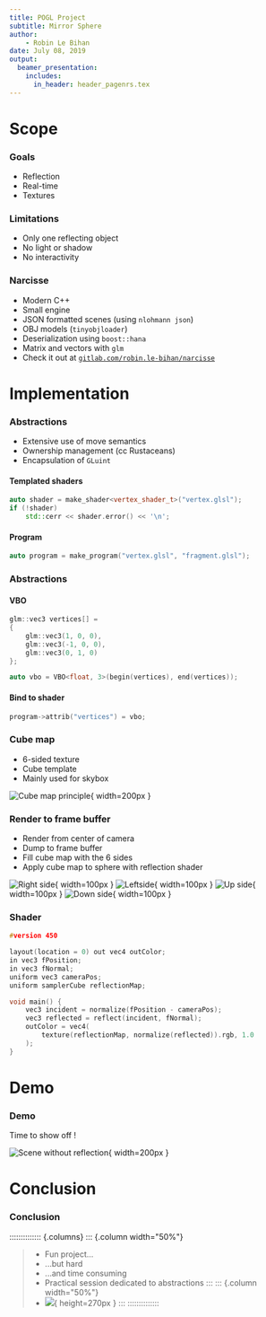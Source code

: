 ```yaml
---
title: POGL Project
subtitle: Mirror Sphere
author:
    - Robin Le Bihan
date: July 08, 2019
output:
  beamer_presentation:
    includes:
      in_header: header_pagenrs.tex
---
```


# Scope

### Goals

* Reflection
* Real-time
* Textures

### Limitations

* Only one reflecting object
* No light or shadow
* No interactivity

### Narcisse

* Modern C++
* Small engine
* JSON formatted scenes (using `nlohmann json`)
* OBJ models (`tinyobjloader`)
* Deserialization using `boost::hana`
* Matrix and vectors with `glm`
* Check it out at [`gitlab.com/robin.le-bihan/narcisse`](https://www.gitlab.com/robin.le-bihan/narcisse)

# Implementation

### Abstractions

* Extensive use of move semantics
* Ownership management (cc Rustaceans)
* Encapsulation of `GLuint`

#### Templated shaders
```c++
auto shader = make_shader<vertex_shader_t>("vertex.glsl");
if (!shader)
    std::cerr << shader.error() << '\n';
```

#### Program
```c++
auto program = make_program("vertex.glsl", "fragment.glsl");
```

### Abstractions

#### VBO
```c++
glm::vec3 vertices[] =
{
    glm::vec3(1, 0, 0),
    glm::vec3(-1, 0, 0),
    glm::vec3(0, 1, 0)
};

auto vbo = VBO<float, 3>(begin(vertices), end(vertices));
```

#### Bind to shader
```c++
program->attrib("vertices") = vbo;
```

### Cube map

* 6-sided texture
* Cube template
* Mainly used for skybox

![Cube map principle](skybox.png "Cube map (learnopengl.com)"){ width=200px }

### Render to frame buffer

* Render from center of camera
* Dump to frame buffer
* Fill cube map with the 6 sides
* Apply cube map to sphere with reflection shader

![](cubemap_0.png "Right side"){ width=100px }
![](cubemap_1.png "Leftside"){ width=100px }
![](cubemap_2.png "Up side"){ width=100px }
![](cubemap_3.png "Down side"){ width=100px }

### Shader

```c
#version 450

layout(location = 0) out vec4 outColor;
in vec3 fPosition;
in vec3 fNormal;
uniform vec3 cameraPos;
uniform samplerCube reflectionMap;

void main() {
    vec3 incident = normalize(fPosition - cameraPos);
    vec3 reflected = reflect(incident, fNormal);
    outColor = vec4(
        texture(reflectionMap, normalize(reflected)).rgb, 1.0
    );
}
```

# Demo

### Demo

Time to show off !

![Scene without reflection](scene.png "Scene without reflection"){ width=200px }

# Conclusion

### Conclusion

:::::::::::::: {.columns}
::: {.column width="50%"}
>- Fun project...
>- ...but hard
>- ...and time consuming
>- Practical session dedicated to abstractions
:::
::: {.column width="50%"}
>- ![](neo.jpg){ height=270px }
:::
::::::::::::::
